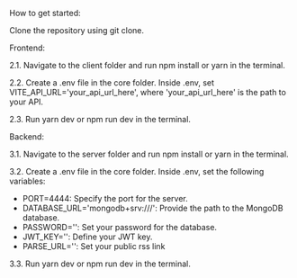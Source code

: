 How to get started:

Clone the repository using git clone.

Frontend:

2.1. Navigate to the client folder and run npm install or yarn in the terminal.

2.2. Create a .env file in the core folder. Inside .env, set VITE_API_URL='your_api_url_here', where 'your_api_url_here' is the path to your API.

2.3. Run yarn dev or npm run dev in the terminal.

Backend:

3.1. Navigate to the server folder and run npm install or yarn in the terminal.

3.2. Create a .env file in the core folder. Inside .env, set the following variables:
- PORT=4444: Specify the port for the server.
- DATABASE_URL='mongodb+srv:///': Provide the path to the MongoDB database.
- PASSWORD='': Set your password for the database.
- JWT_KEY='': Define your JWT key.
- PARSE_URL='': Set your public rss link

3.3. Run yarn dev or npm run dev in the terminal.

